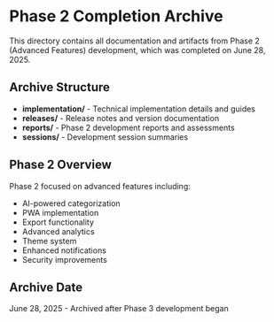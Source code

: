 # Phase 2 Completion Archive

This directory contains all documentation and artifacts from Phase 2 (Advanced Features) development, which was completed on June 28, 2025.

## Archive Structure

- **implementation/** - Technical implementation details and guides
- **releases/** - Release notes and version documentation
- **reports/** - Phase 2 development reports and assessments
- **sessions/** - Development session summaries

## Phase 2 Overview

Phase 2 focused on advanced features including:
- AI-powered categorization
- PWA implementation
- Export functionality
- Advanced analytics
- Theme system
- Enhanced notifications
- Security improvements

## Archive Date
June 28, 2025 - Archived after Phase 3 development began